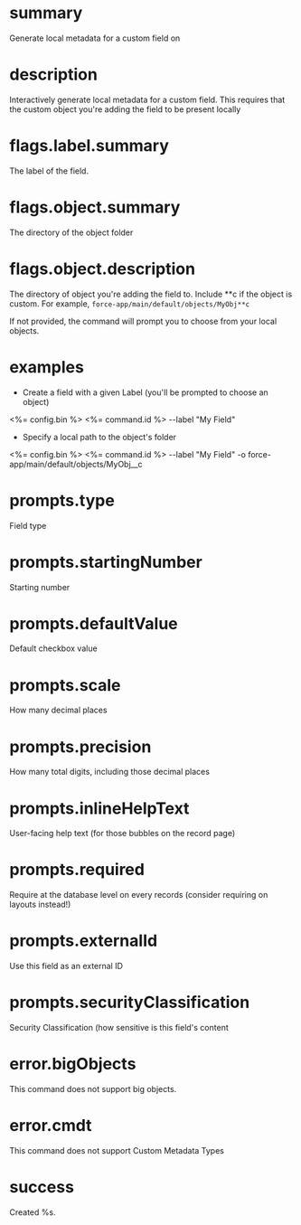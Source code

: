 # summary

Generate local metadata for a custom field on

# description

Interactively generate local metadata for a custom field. This requires that the custom object you're adding the field to be present locally

# flags.label.summary

The label of the field.

# flags.object.summary

The directory of the object folder

# flags.object.description

The directory of object you're adding the field to. Include **c if the object is custom. For example, `force-app/main/default/objects/MyObj**c`

If not provided, the command will prompt you to choose from your local objects.

# examples

- Create a field with a given Label (you'll be prompted to choose an object)

<%= config.bin %> <%= command.id %> --label "My Field"

- Specify a local path to the object's folder

<%= config.bin %> <%= command.id %> --label "My Field" -o force-app/main/default/objects/MyObj\_\_c

# prompts.type

Field type

# prompts.startingNumber

Starting number

# prompts.defaultValue

Default checkbox value

# prompts.scale

How many decimal places

# prompts.precision

How many total digits, including those decimal places

# prompts.inlineHelpText

User-facing help text (for those bubbles on the record page)

# prompts.required

Require at the database level on every records (consider requiring on layouts instead!)

# prompts.externalId

Use this field as an external ID

# prompts.securityClassification

Security Classification (how sensitive is this field's content

# error.bigObjects

This command does not support big objects.

# error.cmdt

This command does not support Custom Metadata Types

# success

Created %s.
